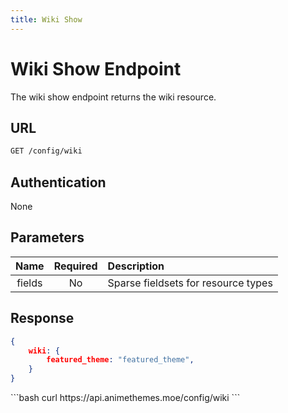 ```yaml
---
title: Wiki Show
---
```


<Block>

# Wiki Show Endpoint

The wiki show endpoint returns the wiki resource.

## URL

```sh
GET /config/wiki
```

## Authentication

None

## Parameters

| Name    | Required | Description                                             |
| :-----: | :------: | :------------------------------------------------------ |
| fields  | No       | Sparse fieldsets for resource types                     |

## Response

```json
{
    wiki: {
        featured_theme: "featured_theme",
    }
}
```

<Example>

<CURL>
```bash
curl https://api.animethemes.moe/config/wiki
```
</CURL>

</Example>

</Block>